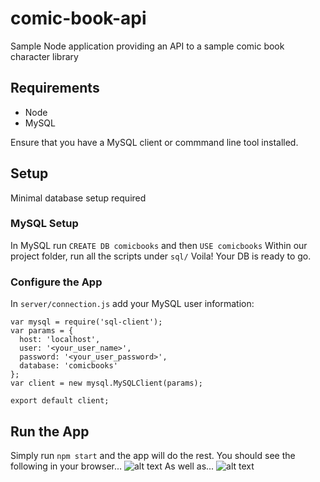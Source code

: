 # comic-book-api
Sample Node application providing an API to a sample comic book character library

## Requirements
* Node
* MySQL

Ensure that you have a MySQL client or commmand line tool installed.  

## Setup
Minimal database setup required

### MySQL Setup
In MySQL run ```CREATE DB comicbooks``` and then ```USE comicbooks```
Within our project folder, run all the scripts under ```sql/```
Voila! Your DB is ready to go.

### Configure the App
In ```server/connection.js``` add your MySQL user information:
```
var mysql = require('sql-client');
var params = {
  host: 'localhost',
  user: '<your_user_name>',
  password: '<your_user_password>',
  database: 'comicbooks'
};
var client = new mysql.MySQLClient(params);

export default client;
```

## Run the App
Simply run ```npm start``` and the app will do the rest.  You should see the following in your browser...
![alt text](https://i.imgur.com/UD9x8up.png, "Characters API - DC")
As well as...
![alt text](https://i.imgur.com/MxDDdQw.png, "Characters API - Marvel")
